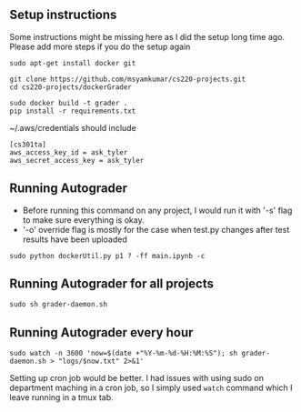 ## Setup instructions
Some instructions might be missing here as I did the setup long time ago. Please add more steps if you do the setup again

```
sudo apt-get install docker git

git clone https://github.com/msyamkumar/cs220-projects.git
cd cs220-projects/dockerGrader

sudo docker build -t grader .
pip install -r requirements.txt
```
 

~/.aws/credentials should include

```
[cs301ta]
aws_access_key_id = ask_tyler
aws_secret_access_key = ask_tyler
```
 

## Running Autograder
* Before running this command on any project, I would run it with '-s' flag to make sure everything is okay.
* '-o' override flag is mostly for the case when test.py changes after test results have been uploaded
```
sudo python dockerUtil.py p1 ? -ff main.ipynb -c
```



## Running Autograder for all projects
```
sudo sh grader-daemon.sh
```


## Running Autograder every hour
```
sudo watch -n 3600 'now=$(date +"%Y-%m-%d-%H:%M:%S"); sh grader-daemon.sh > "logs/$now.txt" 2>&1'
```
Setting up cron job would be better. I had issues with using sudo on department maching in a cron job, so I simply used `watch` command which I leave running in a tmux tab.

